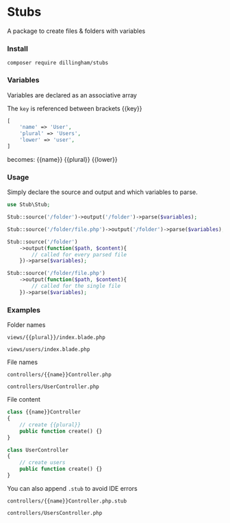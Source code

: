 # Stubs

A package to create files & folders with variables

### Install

```
composer require dillingham/stubs
```

### Variables

Variables are declared as an associative array

The `key` is referenced between brackets {{key}}

```php
[
    'name' => 'User',
    'plural' => 'Users',
    'lower' => 'user',
]
```

becomes: {{name}} {{plural}} {{lower}}

### Usage

Simply declare the  source and output and which variables to parse.
```php
use Stub\Stub;
```

```php
Stub::source('/folder')->output('/folder')->parse($variables);
```
```php
Stub::source('/folder/file.php')->output('/folder')->parse($variables);
```
```php
Stub::source('/folder')
    ->output(function($path, $content){
        // called for every parsed file
    })->parse($variables);
```
```php
Stub::source('/folder/file.php')
    ->output(function($path, $content){
        // called for the single file
    })->parse($variables);
```

### Examples


Folder names

```
views/{{plural}}/index.blade.php
```
```
views/users/index.blade.php
```

File names

```
controllers/{{name}}Controller.php
```
```
controllers/UserController.php
```

File content

```php
class {{name}}Controller
{
    // create {{plural}}
    public function create() {}
}
```

```php
class UserController
{
    // create users
    public function create() {}
}
```

You can also append `.stub` to avoid IDE errors

```
controllers/{{name}}Controller.php.stub
```
```
controllers/UsersController.php
```
